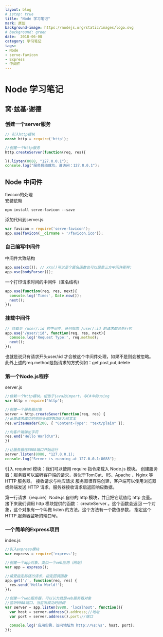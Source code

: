 ```yaml
---
layout: blog
# istop: true
title: "Node 学习笔记"
mark: 原创
background-image: https://nodejs.org/static/images/logo.svg
# background: green
date:  2018-06-08
category: 学习笔记
tags:
- Node
- serve-favicon
- Express
- 中间件
---
```


# Node 学习笔记

## 窝·兹基·谢德
### 创建一个server服务
```js
// 引入http模块
const http = require('http');

//创建一个http服务
http.createServer(function(req, res){

}).listen(8088, "127.0.0.1");
console.log("服务启动成功，请访问：127.0.0.1");
```


## Node 中间件
favicon的处理  
安装依赖
```
npm install serve-favicon --save
```
添加代码到server.js
```js
var favicon = require('serve-favicon');
app.use(favicon(__dirname + '/favicon.ico'));
```

### 自己编写中间件
中间件大致结构
```js
app.use(xxx()); // xxx()可以是个匿名函数也可以是第三方中间件那样:
app.use(bodyParser());
```
一个打印请求时间的中间件（匿名结构）
```js
app.use(function(req, res, next){
  console.log('Time:', Date.now());
  next();
});
```

### 挂载中间件
```js
// 挂载至 /user/:id 的中间件，任何指向 /user/:id 的请求都会执行它
app.use('/user/:id', function(req, res, next){
  console.log('Request Type:', req.method);
  next();
});
```
也就是说只有请求开头user/:id 才会被这个中间件处理，如果不是则会被忽略。
此外上述的req.method是指请求的方式例如：get,post,put,delete




### 第一个Node.js程序

server.js
```js
//依赖一个http模块，相当于java的import，与C#中的using
var http = require('http');

//创建一个服务器对象
server = http.createSever(function(req, res) {
//设置请求成功时响应头部的MIME为纯文本
res.writeHeader(200, { "Content-Type": "text/plain" });

//向客户端输出字符
res.end("Hello World\n");
})

//让服务器在8088端口开始运行
server.listen(8088, "127.0.0.1);
console.log("Server is running at 127.0.0.1:8088");
```
引入 required 模块：我们可以使用 require 指令来载入 Node.js 模块。
创建服务器：服务器可以监听客户端的请求，类似于TomCat、IIS、Apache 、Nginx 等 HTTP 服务器。
接收请求与响应请求 服务器很容易创建，客户端可以使用浏览器或终端发送 HTTP 请求，服务器接收请求后返回响应数据。

第一行请求（require）Node.js 自带的 http 模块，并且把它赋值给 http 变量。
接下来我们调用 http 模块提供的函数： createServer 。这个函数会返回 一个对象，这个对象有一个叫做 listen 的方法，这个方法有一个数值参数， 指定这个 HTTP 服务器监听的端口号。

### 一个简单的Express项目
index.js
```js
//引入express模块
var express = require('express');

//创建一个app对象，类似一个web应用（网站）
var app = express();

//接受指定路径的请求，指定回调函数
app.get('/', function(req, res) {
  res.send('Hello World!');
});

//创建一个web服务器，可以认为就是web服务器对象
//监听9988端口，当监听成功时回调
var server = app.listen(9988, 'localhost', function(){
  var host = server.address().address;//地址
  var port = server.address().port;//端口
  
  console.log('应用实例，访问地址为 http://%s:%s', host, port);
});
```